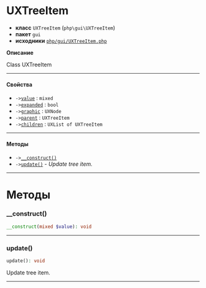 # UXTreeItem

- **класс** `UXTreeItem` (`php\gui\UXTreeItem`)
- **пакет** `gui`
- **исходники** [`php/gui/UXTreeItem.php`](./src/main/resources/JPHP-INF/sdk/php/gui/UXTreeItem.php)

**Описание**

Class UXTreeItem

---

#### Свойства

- `->`[`value`](#prop-value) : `mixed`
- `->`[`expanded`](#prop-expanded) : `bool`
- `->`[`graphic`](#prop-graphic) : `UXNode`
- `->`[`parent`](#prop-parent) : `UXTreeItem`
- `->`[`children`](#prop-children) : `UXList of UXTreeItem`

---

#### Методы

- `->`[`__construct()`](#method-__construct)
- `->`[`update()`](#method-update) - _Update tree item._

---
# Методы

<a name="method-__construct"></a>

### __construct()
```php
__construct(mixed $value): void
```

---

<a name="method-update"></a>

### update()
```php
update(): void
```
Update tree item.

---
